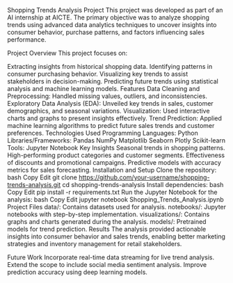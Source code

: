 Shopping Trends Analysis Project
This project was developed as part of an AI internship at AICTE. The primary objective was to analyze shopping trends using advanced data analytics techniques to uncover insights into consumer behavior, purchase patterns, and factors influencing sales performance.

Project Overview
This project focuses on:

Extracting insights from historical shopping data.
Identifying patterns in consumer purchasing behavior.
Visualizing key trends to assist stakeholders in decision-making.
Predicting future trends using statistical analysis and machine learning models.
Features
Data Cleaning and Preprocessing: Handled missing values, outliers, and inconsistencies.
Exploratory Data Analysis (EDA): Unveiled key trends in sales, customer demographics, and seasonal variations.
Visualization: Used interactive charts and graphs to present insights effectively.
Trend Prediction: Applied machine learning algorithms to predict future sales trends and customer preferences.
Technologies Used
Programming Languages: Python
Libraries/Frameworks:
Pandas
NumPy
Matplotlib
Seaborn
Plotly
Scikit-learn
Tools: Jupyter Notebook
Key Insights
Seasonal trends in shopping patterns.
High-performing product categories and customer segments.
Effectiveness of discounts and promotional campaigns.
Predictive models with accuracy metrics for sales forecasting.
Installation and Setup
Clone the repository:
bash
Copy
Edit
git clone https://github.com/your-username/shopping-trends-analysis.git
cd shopping-trends-analysis
Install dependencies:
bash
Copy
Edit
pip install -r requirements.txt
Run the Jupyter Notebook for the analysis:
bash
Copy
Edit
jupyter notebook Shopping_Trends_Analysis.ipynb
Project Files
data/: Contains datasets used for analysis.
notebooks/: Jupyter notebooks with step-by-step implementation.
visualizations/: Contains graphs and charts generated during the analysis.
models/: Pretrained models for trend prediction.
Results
The analysis provided actionable insights into consumer behavior and sales trends, enabling better marketing strategies and inventory management for retail stakeholders.

Future Work
Incorporate real-time data streaming for live trend analysis.
Extend the scope to include social media sentiment analysis.
Improve prediction accuracy using deep learning models.
